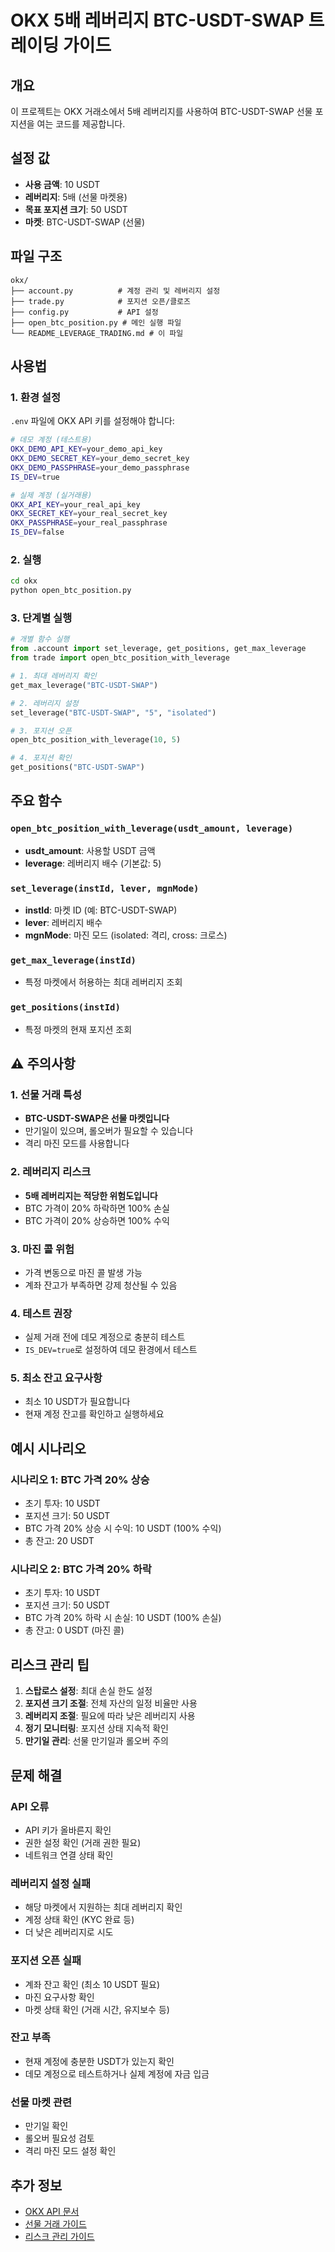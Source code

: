# OKX 5배 레버리지 BTC-USDT-SWAP 트레이딩 가이드

## 개요
이 프로젝트는 OKX 거래소에서 5배 레버리지를 사용하여 BTC-USDT-SWAP 선물 포지션을 여는 코드를 제공합니다.

## 설정 값
- **사용 금액**: 10 USDT
- **레버리지**: 5배 (선물 마켓용)
- **목표 포지션 크기**: 50 USDT
- **마켓**: BTC-USDT-SWAP (선물)

## 파일 구조
```
okx/
├── account.py          # 계정 관리 및 레버리지 설정
├── trade.py            # 포지션 오픈/클로즈
├── config.py           # API 설정
├── open_btc_position.py # 메인 실행 파일
└── README_LEVERAGE_TRADING.md # 이 파일
```

## 사용법

### 1. 환경 설정
`.env` 파일에 OKX API 키를 설정해야 합니다:

```bash
# 데모 계정 (테스트용)
OKX_DEMO_API_KEY=your_demo_api_key
OKX_DEMO_SECRET_KEY=your_demo_secret_key
OKX_DEMO_PASSPHRASE=your_demo_passphrase
IS_DEV=true

# 실제 계정 (실거래용)
OKX_API_KEY=your_real_api_key
OKX_SECRET_KEY=your_real_secret_key
OKX_PASSPHRASE=your_real_passphrase
IS_DEV=false
```

### 2. 실행
```bash
cd okx
python open_btc_position.py
```

### 3. 단계별 실행
```python
# 개별 함수 실행
from .account import set_leverage, get_positions, get_max_leverage
from trade import open_btc_position_with_leverage

# 1. 최대 레버리지 확인
get_max_leverage("BTC-USDT-SWAP")

# 2. 레버리지 설정
set_leverage("BTC-USDT-SWAP", "5", "isolated")

# 3. 포지션 오픈
open_btc_position_with_leverage(10, 5)

# 4. 포지션 확인
get_positions("BTC-USDT-SWAP")
```

## 주요 함수

### `open_btc_position_with_leverage(usdt_amount, leverage)`
- **usdt_amount**: 사용할 USDT 금액
- **leverage**: 레버리지 배수 (기본값: 5)

### `set_leverage(instId, lever, mgnMode)`
- **instId**: 마켓 ID (예: BTC-USDT-SWAP)
- **lever**: 레버리지 배수
- **mgnMode**: 마진 모드 (isolated: 격리, cross: 크로스)

### `get_max_leverage(instId)`
- 특정 마켓에서 허용하는 최대 레버리지 조회

### `get_positions(instId)`
- 특정 마켓의 현재 포지션 조회

## ⚠️ 주의사항

### 1. 선물 거래 특성
- **BTC-USDT-SWAP은 선물 마켓입니다**
- 만기일이 있으며, 롤오버가 필요할 수 있습니다
- 격리 마진 모드를 사용합니다

### 2. 레버리지 리스크
- **5배 레버리지는 적당한 위험도입니다**
- BTC 가격이 20% 하락하면 100% 손실
- BTC 가격이 20% 상승하면 100% 수익

### 3. 마진 콜 위험
- 가격 변동으로 마진 콜 발생 가능
- 계좌 잔고가 부족하면 강제 청산될 수 있음

### 4. 테스트 권장
- 실제 거래 전에 데모 계정으로 충분히 테스트
- `IS_DEV=true`로 설정하여 데모 환경에서 테스트

### 5. 최소 잔고 요구사항
- 최소 10 USDT가 필요합니다
- 현재 계정 잔고를 확인하고 실행하세요

## 예시 시나리오

### 시나리오 1: BTC 가격 20% 상승
- 초기 투자: 10 USDT
- 포지션 크기: 50 USDT
- BTC 가격 20% 상승 시 수익: 10 USDT (100% 수익)
- 총 잔고: 20 USDT

### 시나리오 2: BTC 가격 20% 하락
- 초기 투자: 10 USDT
- 포지션 크기: 50 USDT
- BTC 가격 20% 하락 시 손실: 10 USDT (100% 손실)
- 총 잔고: 0 USDT (마진 콜)

## 리스크 관리 팁

1. **스탑로스 설정**: 최대 손실 한도 설정
2. **포지션 크기 조절**: 전체 자산의 일정 비율만 사용
3. **레버리지 조절**: 필요에 따라 낮은 레버리지 사용
4. **정기 모니터링**: 포지션 상태 지속적 확인
5. **만기일 관리**: 선물 만기일과 롤오버 주의

## 문제 해결

### API 오류
- API 키가 올바른지 확인
- 권한 설정 확인 (거래 권한 필요)
- 네트워크 연결 상태 확인

### 레버리지 설정 실패
- 해당 마켓에서 지원하는 최대 레버리지 확인
- 계정 상태 확인 (KYC 완료 등)
- 더 낮은 레버리지로 시도

### 포지션 오픈 실패
- 계좌 잔고 확인 (최소 10 USDT 필요)
- 마진 요구사항 확인
- 마켓 상태 확인 (거래 시간, 유지보수 등)

### 잔고 부족
- 현재 계정에 충분한 USDT가 있는지 확인
- 데모 계정으로 테스트하거나 실제 계정에 자금 입금

### 선물 마켓 관련
- 만기일 확인
- 롤오버 필요성 검토
- 격리 마진 모드 설정 확인

## 추가 정보
- [OKX API 문서](https://www.okx.com/docs-v5/)
- [선물 거래 가이드](https://www.okx.com/help-center/section/360000030652)
- [리스크 관리 가이드](https://www.okx.com/help-center/section/360000030652)

